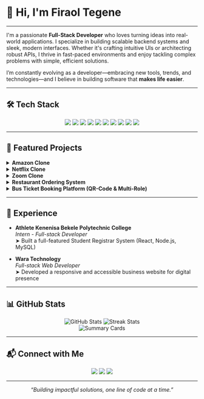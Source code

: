 # 👋 Hi, I'm Firaol Tegene

---

I'm a passionate **Full-Stack Developer** who loves turning ideas into real-world applications. I specialize in building scalable backend systems and sleek, modern interfaces. Whether it's crafting intuitive UIs or architecting robust APIs, I thrive in fast-paced environments and enjoy tackling complex problems with simple, efficient solutions.

I’m constantly evolving as a developer—embracing new tools, trends, and technologies—and I believe in building software that **makes life easier**.

---

## 🛠️ Tech Stack

<p align="center">
  <img src="https://img.shields.io/badge/JavaScript-F7DF1E?logo=javascript&logoColor=black" />
  <img src="https://img.shields.io/badge/Node.js-339933?logo=node.js&logoColor=white" />
  <img src="https://img.shields.io/badge/Express-000000?logo=express&logoColor=white" />
  <img src="https://img.shields.io/badge/React-61DAFB?logo=react&logoColor=black" />
  <img src="https://img.shields.io/badge/MongoDB-47A248?logo=mongodb&logoColor=white" />
  <img src="https://img.shields.io/badge/MySQL-4479A1?logo=mysql&logoColor=white" />
  <img src="https://img.shields.io/badge/Tailwind_CSS-38B2AC?logo=tailwindcss&logoColor=white" />
  <img src="https://img.shields.io/badge/Bootstrap-7952B3?logo=bootstrap&logoColor=white" />
  <img src="https://img.shields.io/badge/Git-F05032?logo=git&logoColor=white" />
  <img src="https://img.shields.io/badge/GitHub-181717?logo=github&logoColor=white" />
</p>

---

## 🌟 Featured Projects

<details>
  <summary><b>Amazon Clone</b></summary>
  <ul>
    <li>Fully functional e-commerce platform with user authentication, shopping cart, and checkout process</li>
    <li><strong>Stack:</strong> React, Node.js, Express, MongoDB</li>
  </ul>
</details>

<details>
  <summary><b>Netflix Clone</b></summary>
  <ul>
    <li>Interactive video streaming UI with user login and personalized dashboard</li>
    <li><strong>Stack:</strong> React, Node.js, CSS3</li>
  </ul>
</details>

<details>
  <summary><b>Zoom Clone</b></summary>
  <ul>
    <li>Real-time video conferencing with chat, screen sharing, and meeting rooms</li>
    <li><strong>Stack:</strong> WebRTC, Socket.io, Node.js, React</li>
  </ul>
</details>

<details>
  <summary><b>Restaurant Ordering System</b></summary>
  <ul>
    <li>Dynamic food ordering system for restaurants, with admin dashboard and customer interface</li>
  </ul>
</details>

<details>
  <summary><b>Bus Ticket Booking Platform (QR-Code & Multi-Role)</b></summary>
  <ul>
    <li>Digital intercity ticketing platform with seat selection, QR validation, and role-based access</li>
  </ul>
</details>

---

## 💼 Experience

- **Athlete Kenenisa Bekele Polytechnic College**  
  *Intern - Full-stack Developer*  
  ➤ Built a full-featured Student Registrar System (React, Node.js, MySQL)

- **Wara Technology**  
  *Full-stack Web Developer*  
  ➤ Developed a responsive and accessible business website for digital presence

---

## 📊 GitHub Stats

<p align="center">
  <img src="https://github-readme-stats.vercel.app/api?username=firaol-tag&show_icons=true&theme=radical" alt="GitHub Stats" />
  <img src="https://github-readme-streak-stats.herokuapp.com?user=firaol-tag&theme=radical" alt="Streak Stats" />
  <br/>
  <img src="https://github-profile-summary-cards.vercel.app/api/cards/profile-details?username=firaol-tag&theme=radical" alt="Summary Cards" />
</p>

---

## 📬 Connect with Me

<p align="center">
  <a href="mailto:firaolteg46@gmail.com"><img src="https://img.shields.io/badge/Gmail-D14836?logo=gmail&logoColor=white" /></a>
  <a href="https://www.linkedin.com/in/firaol-tegene-a8461a232"><img src="https://img.shields.io/badge/LinkedIn-0A66C2?logo=linkedin&logoColor=white" /></a>
  <a href="https://github.com/firaol-tag"><img src="https://img.shields.io/badge/GitHub-181717?logo=github&logoColor=white" /></a>
</p>

---

<p align="center">
  <i>“Building impactful solutions, one line of code at a time.”</i>
</p>


<!--
**firaol-tag/firaol-tag** is a ✨ _special_ ✨ repository because its `README.md` (this file) appears on your GitHub profile.

Here are some ideas to get you started:

- 🔭 I’m currently working on ...
- 🌱 I’m currently learning ...
- 👯 I’m looking to collaborate on ...
- 🤔 I’m looking for help with ...
- 💬 Ask me about ...
- 📫 How to reach me: ...
- 😄 Pronouns: ...
- ⚡ Fun fact: ...
-->
